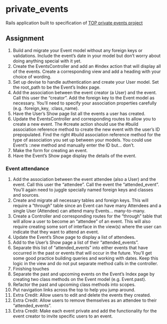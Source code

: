 # private_events

Rails application built to specification of [TOP private events
project](https://www.theodinproject.com/lessons/ruby-on-rails-private-events)

## Assignment

1. Build and migrate your Event model without any foreign keys or validations. Include the event’s date in your model but don’t worry about doing anything special with it yet.
1. Create the EventsController and add an #index action that will display all of the events. Create a corresponding view and add a heading with your choice of wording.
1. Set up devise to handle authentication and create your User model. Set the root_path to be the Event’s Index page.
1. Add the association between the event creator (a User) and the event. Call this user the “creator”. Add the foreign key to the Event model as necessary. You’ll need to specify your association properties carefully (e.g. :foreign_key, :class_name).
1. Have the User’s Show page list all the events a user has created.
1. Update the EventsController and corresponding routes to allow you to create a new event. The #create action should use the #build association reference method to create the new event with the user’s ID prepopulated. Find the right #build association reference method for the type of association you set up between your models. You could use Event’s ::new method and manually enter the ID but… don’t.
1. Make the form for creating an event.
1. Have the Event’s Show page display the details of the event.

### Event attendance

1. Add the association between the event attendee (also a User) and the event. Call this user the “attendee”. Call the event the “attended_event”. You’ll again need to juggle specially named foreign keys and classes and sources.
1. Create and migrate all necessary tables and foreign keys. This will require a “through” table since an Event can have many Attendees and a single User (Attendee) can attend many Events… many-to-many.
1. Create a Controller and corresponding routes for the “through” table that will allow a user to become an “attendee” of an event. This will also require creating some sort of interface in the view(s) where the user can indicate that they want to attend an event.
1. Update the Event’s Show page to display a list of attendees.
1. Add to the User’s Show page a list of their “attended_events”.
1. Separate this list of “attended_events” into either events that have occurred in the past or events that will occur in the future. You’ll get some good practice building queries and working with dates. Keep this logic in the view and do not put separate method calls in the controller.
1. Finishing touches
1. Separate the past and upcoming events on the Event’s Index page by creating two class methods on the Event model (e.g. Event.past).
1. Refactor the past and upcoming class methods into scopes.
1. Put navigation links across the top to help you jump around.
1. Extra Credit: Allow users to edit and delete the events they created.
1. Extra Credit: Allow users to remove themselves as an attendee to their “attended_events”.
1. Extra Credit: Make each event private and add the functionality for the event
   creator to invite specific users to an event.
